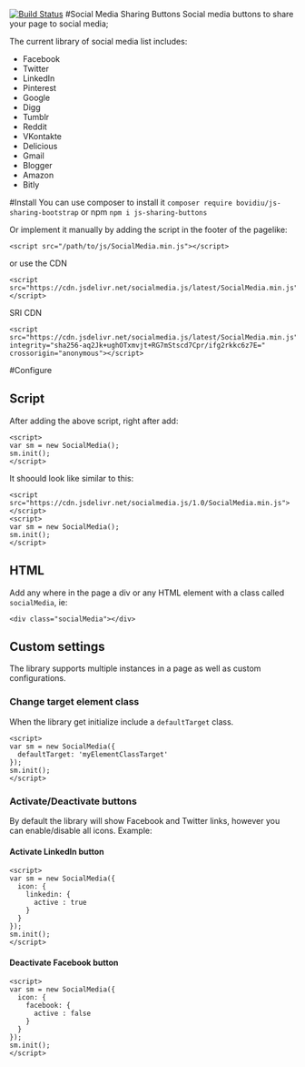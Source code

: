 [![Build Status](https://travis-ci.org/bovidiu/js-sharing-buttons.svg?branch=v1.4-dev)](https://travis-ci.org/bovidiu/js-sharing-buttons)
#Social Media Sharing Buttons
Social media buttons to share your page to social media;

The current library of social media list includes:
* Facebook
* Twitter
* LinkedIn
* Pinterest
* Google
* Digg
* Tumblr
* Reddit
* VKontakte
* Delicious
* Gmail
* Blogger
* Amazon
* Bitly

#Install
You can use composer to install it `composer require bovidiu/js-sharing-bootstrap` or npm `npm i js-sharing-buttons` 

Or implement it manually by adding the script in the footer of the pagelike:

```$xslt                                    
<script src="/path/to/js/SocialMedia.min.js"></script>
```
or use the CDN
```$xslt
<script src="https://cdn.jsdelivr.net/socialmedia.js/latest/SocialMedia.min.js"></script>
```
SRI CDN
```$xslt
<script src="https://cdn.jsdelivr.net/socialmedia.js/latest/SocialMedia.min.js" integrity="sha256-aq2Jk+ughOTxmvjt+RG7mStscd7Cpr/ifg2rkkc6z7E=" crossorigin="anonymous"></script>
```

#Configure

## Script
After adding the above script, right after add:
```$xslt
<script>
var sm = new SocialMedia();
sm.init();
</script>
```
It shoould look like similar to this:

```$xslt
<script src="https://cdn.jsdelivr.net/socialmedia.js/1.0/SocialMedia.min.js"></script>
<script>
var sm = new SocialMedia();
sm.init();
</script>
```

## HTML
Add any where in the page a div or any HTML element with a class called `socialMedia`, ie:

```
<div class="socialMedia"></div>
```

## Custom settings
The library supports multiple instances in a page as well as custom configurations.

### Change target element class
When the library get initialize include a `defaultTarget` class.

```$xslt
<script>
var sm = new SocialMedia({
  defaultTarget: 'myElementClassTarget'
});
sm.init();
</script>
```
### Activate/Deactivate buttons
By default the library will show Facebook and Twitter links, however you can enable/disable all icons.
Example:
#### Activate LinkedIn button
```$xslt
<script>
var sm = new SocialMedia({
  icon: {
    linkedin: {
      active : true
    }
  }
});
sm.init();
</script>
```
#### Deactivate Facebook button

```$xslt
<script>
var sm = new SocialMedia({
  icon: {
    facebook: {
      active : false
    }
  }
});
sm.init();
</script>
```


